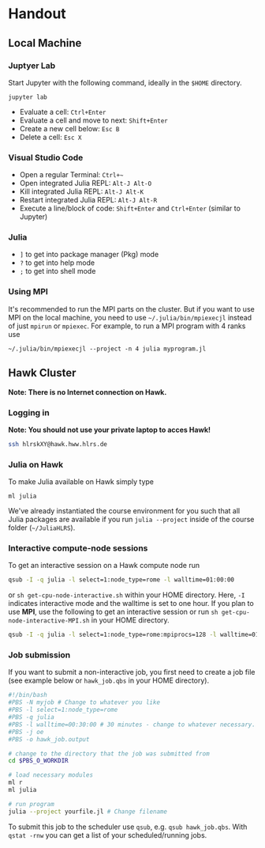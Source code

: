 # Handout

## Local Machine

### Juptyer Lab

Start Jupyter with the following command, ideally in the `$HOME` directory.

```
jupyter lab
```

* Evaluate a cell: `Ctrl+Enter`
* Evaluate a cell and move to next: `Shift+Enter`
* Create a new cell below: `Esc B`
* Delete a cell: `Esc X`

### Visual Studio Code

* Open a regular Terminal: `Ctrl+~`
* Open integrated Julia REPL: `Alt-J Alt-O`
* Kill integrated Julia REPL: `Alt-J Alt-K`
* Restart integrated Julia REPL: `Alt-J Alt-R`
* Execute a line/block of code: `Shift+Enter` and `Ctrl+Enter` (similar to Jupyter)

### Julia

* `]` to get into package manager (Pkg) mode
* `?` to get into help mode
* `;` to get into shell mode

### Using MPI

It's recommended to run the MPI parts on the cluster. But if you want to use MPI on the local machine, you need to use `~/.julia/bin/mpiexecjl` instead of just `mpirun` or `mpiexec`. For example, to run a MPI program with 4 ranks use
```
~/.julia/bin/mpiexecjl --project -n 4 julia myprogram.jl
```

## Hawk Cluster

**Note: There is no Internet connection on Hawk.**


### Logging in

**Note: You should not use your private laptop to acces Hawk!**

```bash
ssh hlrskXY@hawk.hww.hlrs.de
```

### Julia on Hawk

To make Julia available on Hawk simply type

```
ml julia
```

We've already instantiated the course environment for you such that all Julia packages are available if you run `julia --project` inside of the course folder (`~/JuliaHLRS`).

### Interactive compute-node sessions

To get an interactive session on a Hawk compute node run
```bash
qsub -I -q julia -l select=1:node_type=rome -l walltime=01:00:00
```
or `sh get-cpu-node-interactive.sh` within your HOME directory.
Here, `-I` indicates interactive mode and the walltime is set to one hour. If you plan to use **MPI**, use the following to get an interactive session or run `sh get-cpu-node-interactive-MPI.sh` in your HOME directory.
```bash
qsub -I -q julia -l select=1:node_type=rome:mpiprocs=128 -l walltime=01:00:00
```

### Job submission

If you want to submit a non-interactive job, you first need to create a job file (see example below or `hawk_job.qbs` in your HOME directory).

```bash
#!/bin/bash
#PBS -N myjob # Change to whatever you like
#PBS -l select=1:node_type=rome
#PBS -q julia
#PBS -l walltime=00:30:00 # 30 minutes - change to whatever necessary.
#PBS -j oe
#PBS -o hawk_job.output

# change to the directory that the job was submitted from
cd $PBS_O_WORKDIR

# load necessary modules
ml r
ml julia

# run program
julia --project yourfile.jl # Change filename
```

To submit this job to the scheduler use `qsub`, e.g. `qsub hawk_job.qbs`. With `qstat -rnw` you can get a list of your scheduled/running jobs.